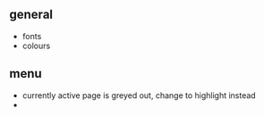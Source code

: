## general

* fonts
* colours


## menu

* currently active page is greyed out, change to highlight instead
* 